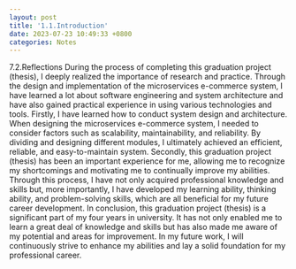 ```yaml
---
layout: post
title: '1.1.Introduction'
date: 2023-07-23 10:49:33 +0800
categories: Notes
---
```


7.2.Reflections
During the process of completing this graduation project (thesis), I deeply realized the importance of research and practice. Through the design and implementation of the microservices e-commerce system, I have learned a lot about software engineering and system architecture and have also gained practical experience in using various technologies and tools.
Firstly, I have learned how to conduct system design and architecture. When designing the microservices e-commerce system, I needed to consider factors such as scalability, maintainability, and reliability. By dividing and designing different modules, I ultimately achieved an efficient, reliable, and easy-to-maintain system.
Secondly, this graduation project (thesis) has been an important experience for me, allowing me to recognize my shortcomings and motivating me to continually improve my abilities. Through this process, I have not only acquired professional knowledge and skills but, more importantly, I have developed my learning ability, thinking ability, and problem-solving skills, which are all beneficial for my future career development.
In conclusion, this graduation project (thesis) is a significant part of my four years in university. It has not only enabled me to learn a great deal of knowledge and skills but has also made me aware of my potential and areas for improvement. In my future work, I will continuously strive to enhance my abilities and lay a solid foundation for my professional career.
